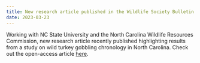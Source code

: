 ```yaml
---
title: New research article published in the Wildlife Society Bulletin studying turkey gobbles with sound recorders!
date: 2023-03-23
---
```


Working with NC State University and the North Carolina Wildlife Resources Commission, new research article recently published highlighting results from a study on wild turkey gobbling chronology in North Carolina. Check out the open-access article [here](https://doi.org/10.1002/wsb.1433).




